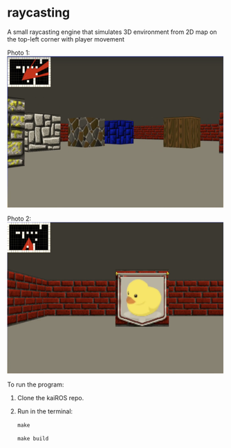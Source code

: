 # raycasting

A small raycasting engine that simulates 3D environment from 2D map on the top-left corner with player movement

Photo 1: 
<img src="https://github.com/zhishan03/raycasting/blob/main/pic1.png" alt="alt text" width="500" height="350">

Photo 2:
<img src="https://github.com/zhishan03/raycasting/blob/main/pic2.png" alt="alt text" width="500" height="350">

To run the program:
1. Clone the kaiROS repo.
2. Run in the terminal:

   `make`
   
   `make build`
